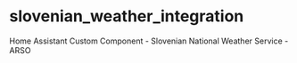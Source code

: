 # slovenian_weather_integration
Home Assistant Custom Component - Slovenian National Weather Service - ARSO
